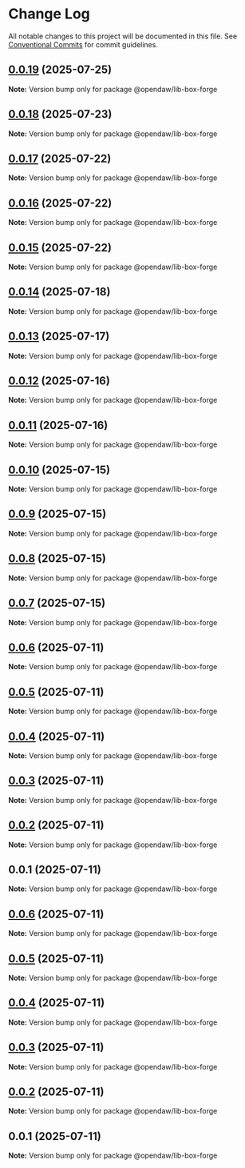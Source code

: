 # Change Log

All notable changes to this project will be documented in this file.
See [Conventional Commits](https://conventionalcommits.org) for commit guidelines.

## [0.0.19](https://github.com/andremichelle/openDAW/compare/@opendaw/lib-box-forge@0.0.18...@opendaw/lib-box-forge@0.0.19) (2025-07-25)

**Note:** Version bump only for package @opendaw/lib-box-forge

## [0.0.18](https://github.com/andremichelle/openDAW/compare/@opendaw/lib-box-forge@0.0.17...@opendaw/lib-box-forge@0.0.18) (2025-07-23)

**Note:** Version bump only for package @opendaw/lib-box-forge

## [0.0.17](https://github.com/andremichelle/openDAW/compare/@opendaw/lib-box-forge@0.0.16...@opendaw/lib-box-forge@0.0.17) (2025-07-22)

**Note:** Version bump only for package @opendaw/lib-box-forge

## [0.0.16](https://github.com/andremichelle/openDAW/compare/@opendaw/lib-box-forge@0.0.15...@opendaw/lib-box-forge@0.0.16) (2025-07-22)

**Note:** Version bump only for package @opendaw/lib-box-forge

## [0.0.15](https://github.com/andremichelle/openDAW/compare/@opendaw/lib-box-forge@0.0.14...@opendaw/lib-box-forge@0.0.15) (2025-07-22)

**Note:** Version bump only for package @opendaw/lib-box-forge

## [0.0.14](https://github.com/andremichelle/openDAW/compare/@opendaw/lib-box-forge@0.0.13...@opendaw/lib-box-forge@0.0.14) (2025-07-18)

**Note:** Version bump only for package @opendaw/lib-box-forge

## [0.0.13](https://github.com/andremichelle/openDAW/compare/@opendaw/lib-box-forge@0.0.12...@opendaw/lib-box-forge@0.0.13) (2025-07-17)

**Note:** Version bump only for package @opendaw/lib-box-forge

## [0.0.12](https://github.com/andremichelle/openDAW/compare/@opendaw/lib-box-forge@0.0.11...@opendaw/lib-box-forge@0.0.12) (2025-07-16)

**Note:** Version bump only for package @opendaw/lib-box-forge

## [0.0.11](https://github.com/andremichelle/openDAW/compare/@opendaw/lib-box-forge@0.0.10...@opendaw/lib-box-forge@0.0.11) (2025-07-16)

**Note:** Version bump only for package @opendaw/lib-box-forge

## [0.0.10](https://github.com/andremichelle/openDAW/compare/@opendaw/lib-box-forge@0.0.9...@opendaw/lib-box-forge@0.0.10) (2025-07-15)

**Note:** Version bump only for package @opendaw/lib-box-forge

## [0.0.9](https://github.com/andremichelle/openDAW/compare/@opendaw/lib-box-forge@0.0.8...@opendaw/lib-box-forge@0.0.9) (2025-07-15)

**Note:** Version bump only for package @opendaw/lib-box-forge

## [0.0.8](https://github.com/andremichelle/openDAW/compare/@opendaw/lib-box-forge@0.0.7...@opendaw/lib-box-forge@0.0.8) (2025-07-15)

**Note:** Version bump only for package @opendaw/lib-box-forge

## [0.0.7](https://github.com/andremichelle/openDAW/compare/@opendaw/lib-box-forge@0.0.6...@opendaw/lib-box-forge@0.0.7) (2025-07-15)

**Note:** Version bump only for package @opendaw/lib-box-forge

## [0.0.6](https://github.com/andremichelle/openDAW/compare/@opendaw/lib-box-forge@0.0.5...@opendaw/lib-box-forge@0.0.6) (2025-07-11)

**Note:** Version bump only for package @opendaw/lib-box-forge

## [0.0.5](https://github.com/andremichelle/openDAW/compare/@opendaw/lib-box-forge@0.0.4...@opendaw/lib-box-forge@0.0.5) (2025-07-11)

**Note:** Version bump only for package @opendaw/lib-box-forge

## [0.0.4](https://github.com/andremichelle/openDAW/compare/@opendaw/lib-box-forge@0.0.3...@opendaw/lib-box-forge@0.0.4) (2025-07-11)

**Note:** Version bump only for package @opendaw/lib-box-forge

## [0.0.3](https://github.com/andremichelle/openDAW/compare/@opendaw/lib-box-forge@0.0.2...@opendaw/lib-box-forge@0.0.3) (2025-07-11)

**Note:** Version bump only for package @opendaw/lib-box-forge

## [0.0.2](https://github.com/andremichelle/openDAW/compare/@opendaw/lib-box-forge@0.0.1...@opendaw/lib-box-forge@0.0.2) (2025-07-11)

**Note:** Version bump only for package @opendaw/lib-box-forge

## 0.0.1 (2025-07-11)

**Note:** Version bump only for package @opendaw/lib-box-forge

## [0.0.6](https://github.com/andremichelle/opendaw-turbo/compare/@opendaw/lib-box-forge@0.0.5...@opendaw/lib-box-forge@0.0.6) (2025-07-11)

**Note:** Version bump only for package @opendaw/lib-box-forge

## [0.0.5](https://github.com/andremichelle/opendaw-turbo/compare/@opendaw/lib-box-forge@0.0.4...@opendaw/lib-box-forge@0.0.5) (2025-07-11)

**Note:** Version bump only for package @opendaw/lib-box-forge

## [0.0.4](https://github.com/andremichelle/opendaw-turbo/compare/@opendaw/lib-box-forge@0.0.3...@opendaw/lib-box-forge@0.0.4) (2025-07-11)

**Note:** Version bump only for package @opendaw/lib-box-forge

## [0.0.3](https://github.com/andremichelle/opendaw-turbo/compare/@opendaw/lib-box-forge@0.0.2...@opendaw/lib-box-forge@0.0.3) (2025-07-11)

**Note:** Version bump only for package @opendaw/lib-box-forge

## [0.0.2](https://github.com/andremichelle/opendaw-turbo/compare/@opendaw/lib-box-forge@0.0.1...@opendaw/lib-box-forge@0.0.2) (2025-07-11)

**Note:** Version bump only for package @opendaw/lib-box-forge

## 0.0.1 (2025-07-11)

**Note:** Version bump only for package @opendaw/lib-box-forge
